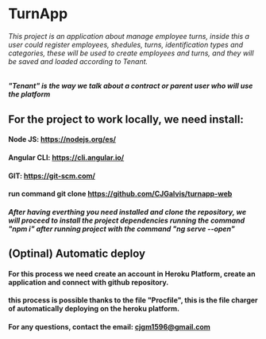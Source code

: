 # TurnApp

###### This project is an application about manage employee turns, inside this a user could register employees, shedules, turns, identification types and categories, these will be used to create employees and turns, and they will be saved and loaded according to Tenant.

##### "Tenant" is the way we talk about a contract or parent user who will use the platform

## For the project to work locally, we need install:
#### Node JS: https://nodejs.org/es/

#### Angular CLI: https://cli.angular.io/
#### GIT: https://git-scm.com/

#### run command git clone https://github.com/CJGalvis/turnapp-web

##### After having everthing you need installed and clone the repository, we will proceed to install the project dependencies running the command "npm i" after running project with the command "ng serve --open"

## (Optinal) Automatic deploy

#### For this process we need create an account in Heroku Platform, create an application and connect with github repository.
#### this process is possible thanks to the file "Procfile", this is the file charger of automatically deploying on the heroku platform.

#### For any questions, contact the email: cjgm1596@gmail.com
